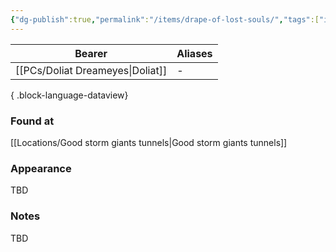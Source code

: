 ```yaml
---
{"dg-publish":true,"permalink":"/items/drape-of-lost-souls/","tags":["item"],"dgShowBacklinks":true,"dgShowLocalGraph":true,"noteIcon":"item","created":"2024-01-06T14:23:04.535+01:00","updated":"2024-01-18T22:39:10.416+01:00"}
---
```


| Bearer                       | Aliases |
| ---------------------------- | ------- |
| [[PCs/Doliat Dreameyes\|Doliat]] | \-      |

{ .block-language-dataview}
### Found at
[[Locations/Good storm giants tunnels\|Good storm giants tunnels]]
### Appearance
TBD
### Notes
TBD